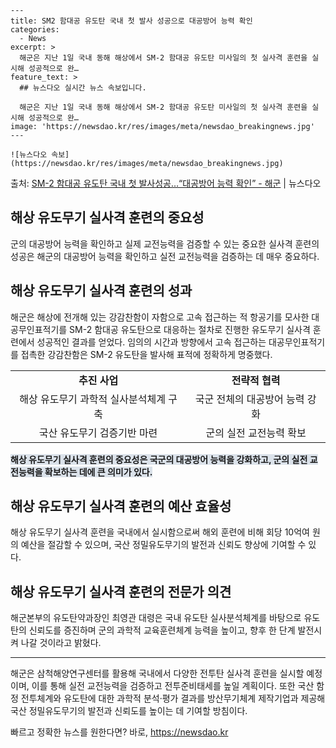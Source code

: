     ---
    title: SM2 함대공 유도탄 국내 첫 발사 성공으로 대공방어 능력 확인
    categories:
      - News
    excerpt: >
      해군은 지난 1일 국내 동해 해상에서 SM-2 함대공 유도탄 미사일의 첫 실사격 훈련을 실시해 성공적으로 완…
    feature_text: >
      ## 뉴스다오 실시간 뉴스 속보입니다.
    
      해군은 지난 1일 국내 동해 해상에서 SM-2 함대공 유도탄 미사일의 첫 실사격 훈련을 실시해 성공적으로 완…
    image: 'https://newsdao.kr/res/images/meta/newsdao_breakingnews.jpg'
    ---
    
    ![뉴스다오 속보](https://newsdao.kr/res/images/meta/newsdao_breakingnews.jpg)

<p>출처: <a href="https://newsdao.kr/2724" rel="dofollow">SM-2 함대공 유도탄 국내 첫 발사성공…“대공방어 능력 확인”  - 해군</a> | 뉴스다오</p>

<h2 data-ke-size="size26">해상 유도무기 실사격 훈련의 중요성</h2>
<p data-ke-size="size16">군의 대공방어 능력을 확인하고 실제 교전능력을 검증할 수 있는 중요한 실사격 훈련의 성공은 해군의 대공방어 능력을 확인하고 실전 교전능력을 검증하는 데 매우 중요하다.</p>

<h2 data-ke-size="size26">해상 유도무기 실사격 훈련의 성과</h2>
<p data-ke-size="size16">해군은 해상에 전개해 있는 강감찬함이 자함으로 고속 접근하는 적 항공기를 모사한 대공무인표적기를 SM-2 함대공 유도탄으로 대응하는 절차로 진행한 유도무기 실사격 훈련에서 성공적인 결과를 얻었다. 임의의 시간과 방향에서 고속 접근하는 대공무인표적기를 접촉한 강감찬함은 SM-2 유도탄을 발사해 표적에 정확하게 명중했다.</p>

<table>
  <tr>
    <td style="text-align: center; height: 17px;"><b>추진 사업</b></td>
    <td style="text-align: center; height: 17px;"><b>전략적 협력</b></td>
  </tr>
  <tr>
    <td style="text-align: center; height: 17px;">해상 유도무기 과학적 실사분석체계 구축</td>
    <td style="text-align: center; height: 17px;">국군 전체의 대공방어 능력 강화</td>
  </tr>
  <tr>
    <td style="text-align: center; height: 17px;">국산 유도무기 검증기반 마련</td>
    <td style="text-align: center; height: 17px;">군의 실전 교전능력 확보</td>
  </tr>
</table>
<b><span style="background-color: #21538527;">해상 유도무기 실사격 훈련의 중요성은 국군의 대공방어 능력을 강화하고, 군의 실전 교전능력을 확보하는 데에 큰 의미가 있다.</span></b>

<h2 data-ke-size="size26">해상 유도무기 실사격 훈련의 예산 효율성</h2>
<p data-ke-size="size16">해상 유도무기 실사격 훈련을 국내에서 실시함으로써 해외 훈련에 비해 회당 10억여 원의 예산을 절감할 수 있으며, 국산 정밀유도무기의 발전과 신뢰도 향상에 기여할 수 있다.</p>

<h2 data-ke-size="size26">해상 유도무기 실사격 훈련의 전문가 의견</h2>
<p data-ke-size="size16">해군본부의 유도탄약과장인 최영관 대령은 국내 유도탄 실사분석체계를 바탕으로 유도탄의 신뢰도를 증진하며 군의 과학적 교육훈련체계 능력을 높이고, 향후 한 단계 발전시켜 나갈 것이라고 밝혔다.</p>

<hr>
<p data-ke-size="size16">해군은 삼척해양연구센터를 활용해 국내에서 다양한 전투탄 실사격 훈련을 실시할 예정이며, 이를 통해 실전 교전능력을 검증하고 전투준비태세를 높일 계획이다. 또한 국산 함정 전투체계와 유도탄에 대한 과학적 분석·평가 결과를 방산무기체계 제작기업과 제공해 국산 정밀유도무기의 발전과 신뢰도를 높이는 데 기여할 방침이다.</p> 

빠르고 정확한 뉴스를 원한다면? 바로, <a href="https://newsdao.kr" rel="dofollow">https://newsdao.kr</a>


    
